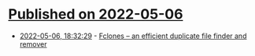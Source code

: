 # [Published on 2022-05-06](index.md)

* [2022-05-06, 18:32:29](https://news.ycombinator.com/item?id=31288367) - [Fclones – an efficient duplicate file finder and remover](https://github.com/pkolaczk/fclones)
